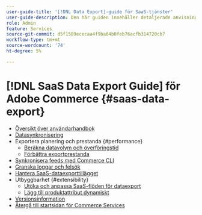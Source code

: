 ```yaml
---
user-guide-title: '[!DNL Data Export]-guide för SaaS-tjänster'
user-guide-description: Den här guiden innehåller detaljerade anvisningar om hur du använder tillägget  [!DNL Data Export] för Adobe Commerce SaaS-tjänster.
role: Admin
feature: Services
source-git-commit: d5f1589ececaa4f9ba64b0feb76acfb314720cb7
workflow-type: tm+mt
source-wordcount: '74'
ht-degree: 5%

---
```


# [!DNL SaaS Data Export Guide] för Adobe Commerce {#saas-data-export}

- [Översikt över användarhandbok](overview.md)
- [Datasynkronisering](data-synchronization.md)
- Exportera planering och prestanda {#performance}
   - [Beräkna datavolym och överföringstid](estimate-data-volume-sync-time.md)
   - [Förbättra exportprestanda](customize-export-processing.md)
- [Synkronisera feeds med Commerce CLI](data-export-cli-commands.md)
- [Granska loggar och felsök](troubleshooting-logging.md)
- [Hantera SaaS-dataexporttillägget](manage-extension.md)
- Utbyggbarhet {#extensibility}
   - [Utöka och anpassa SaaS-flöden för dataexport](extensibility-and-customizations.md)
   - [Lägg till produktattribut dynamiskt](add-attribute-dynamically.md)
- [Versionsinformation](release-notes.md)
- [Återgå till startsidan för Commerce Services](https://experienceleague.adobe.com/docs/commerce/user-guides/home.html?lang=sv-SE)
